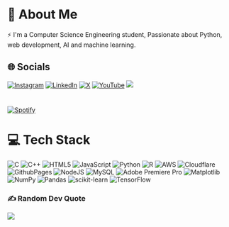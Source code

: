 # 💫 About Me
⚡ I'm a Computer Science Engineering student, Passionate about Python, web development, AI and machine learning.
## 🌐 Socials
[![Instagram](https://img.shields.io/badge/Instagram-%23E4405F.svg?logo=Instagram&logoColor=white)](//instagram.com/dipanshukapri) [![LinkedIn](https://img.shields.io/badge/LinkedIn-%230077B5.svg?logo=linkedin&logoColor=white)](//linkedin.com/in/dipanshukapri) [![X](https://img.shields.io/badge/X-black.svg?logo=X&logoColor=white)](//x.com/DipanshuKapri) [![YouTube](https://img.shields.io/badge/YouTube-%23FF0000.svg?logo=YouTube&logoColor=white)](//youtube.com/@dipanshukapri) 
[![](https://img.shields.io/badge/Spotify-1ED760?&logo=spotify&logoColor=white)](//open.spotify.com/user/3176jokwrfglqwmejmo6cctuda2i)
#
[![Spotify](https://spotify-status-git-main-chirag-kumar-jhas-projects.vercel.app/api/spotify)](https://open.spotify.com/user/3176jokwrfglqwmejmo6cctuda2i)

# 💻 Tech Stack
![C](https://img.shields.io/badge/c-%2300599C.svg?style=plastic&logo=c&logoColor=white) ![C++](https://img.shields.io/badge/c++-%2300599C.svg?style=plastic&logo=c%2B%2B&logoColor=white) ![HTML5](https://img.shields.io/badge/html5-%23E34F26.svg?style=plastic&logo=html5&logoColor=white) ![JavaScript](https://img.shields.io/badge/javascript-%23323330.svg?style=plastic&logo=javascript&logoColor=%23F7DF1E) ![Python](https://img.shields.io/badge/python-3670A0?style=plastic&logo=python&logoColor=ffdd54) ![R](https://img.shields.io/badge/r-%23276DC3.svg?style=plastic&logo=r&logoColor=white) ![AWS](https://img.shields.io/badge/AWS-%23FF9900.svg?style=plastic&logo=amazon-aws&logoColor=white) ![Cloudflare](https://img.shields.io/badge/Cloudflare-F38020?style=plastic&logo=Cloudflare&logoColor=white) ![GithubPages](https://img.shields.io/badge/heroku-%23430098.svg?style=plastic&logo=heroku&logoColor=white) ![NodeJS](https://img.shields.io/badge/node.js-6DA55F?style=plastic&logo=node.js&logoColor=white) ![MySQL](https://img.shields.io/badge/mysql-%2300000f.svg?style=plastic&logo=mysql&logoColor=white) ![Adobe Premiere Pro](https://img.shields.io/badge/Adobe%20Premiere%20Pro-9999FF.svg?style=plastic&logo=Adobe%20Premiere%20Pro&logoColor=white) ![Matplotlib](https://img.shields.io/badge/Matplotlib-%23ffffff.svg?style=plastic&logo=Matplotlib&logoColor=black)                 ![NumPy](https://img.shields.io/badge/numpy-%23013243.svg?style=plastic&logo=numpy&logoColor=white) ![Pandas](https://img.shields.io/badge/pandas-%23150458.svg?style=plastic&logo=pandas&logoColor=white) ![scikit-learn](https://img.shields.io/badge/scikit--learn-%23F7931E.svg?style=plastic&logo=scikit-learn&logoColor=white)                          ![TensorFlow](https://img.shields.io/badge/TensorFlow-%23FF6F00.svg?style=plastic&logo=TensorFlow&logoColor=white)

### ✍️ Random Dev Quote
![](https://quotes-github-readme.vercel.app/api?type=horizontal&theme=dark)
